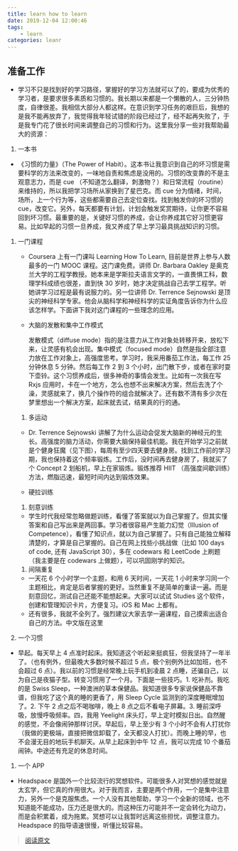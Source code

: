 ```yaml
---
title: learn how to learn
date: 2019-12-04 12:00:46
tags:
    - learn
categories: leanr
---
```


## 准备工作

- 学习不只是找到好的学习路径，掌握好的学习方法就可以了的，要成为优秀的学习者，是要求很多素质和习惯的。我长期以来都是一个懒散的人，三分钟热度，自律很差。我相信大部分人都这样。在意识到学习任务的艰巨后，我想的是我不能再放弃了，我觉得我年轻试错的阶段已经过了，经不起再失败了，于是我专门花了很长时间来调整自己的习惯和行为。这里我分享一些对我帮助最大的资源：
<!-- more -->
1. 一本书

- 《习惯的力量》（The Power of Habit）。这本书让我意识到自己的坏习惯是需要科学的方法来改变的，一味地自责和焦虑是没用的。习惯的改变靠的不是主观意志力，而是 cue （不知道怎么翻译，刺激物？）和日常流程（routine）来维持的，所以我把学习场所从家换到了星巴克。而 cue 分为情绪，时间，场所，上一个行为等，这些都需要自己去定位查找。找到触发你的坏习惯的 cue，改变它。另外，每天都要有计划，计划会触发奖赏期待，让你更不容易回到坏习惯。最重要的是，关键好习惯的养成，会让你养成其它好习惯更容易。比如早起的习惯一旦养成，我又养成了早上学习最具挑战知识的习惯。

1. 一门课程

   - Coursera 上有一门课叫 Learning How To Learn, 目前是世界上参与人数最多的一门 MOOC 课程。这门课免费。讲师 Dr. Barbara Oakley 是奥克兰大学的工程学教授。她本来是学斯拉夫语言文学的，一直畏惧工科，数理学科成绩也很差，直到快 30 岁时，她才决定挑战自己去学工程学。听她讲学习过程是最有说服力的。另一位讲师 Dr. Terrence Sejnowski 是顶尖的神经科学专家。他会从脑科学和神经科学的实证角度告诉你为什么应该怎样学。下面讲下我对这门课程的一些理念的应用。

   - 大脑的发散和集中工作模式

     发散模式（diffuse mode）指的是注意力从工作对象处转移开来，放松下来，让灵感有机会出现。集中模式（focused mode）自然是指全部注意力放在工作对象上，高强度思考。学习时，我采用番茄工作法，每工作 25 分钟休息 5 分钟。然后每工作 2 到 3 个小时，出门散下步，或者在家时耍下壶铃。这个习惯养成后，很多神奇的事情会发生。比如有一次我在写 Rxjs 应用时，卡在一个地方，怎么也想不出来解决方案，然后去洗了个澡，灵感就来了，换几个操作符的组合就解决了。还有数不清有多少次在梦里想出一个解决方案，起床就去试，结果真的行的通。

   1. 多运动

   - Dr. Terrence Sejnowski 讲解了为什么运动会促发大脑新的神经元的生长。高强度的脑力活动，你需要大脑保持最佳机能。我在开始学习之前就是个健身狂魔（见下图），每周有至少四天要去健身房。找到工作前的学习期，我也保持着这个频率锻炼。工作后，没时间再去健身房了，我就买了个 Concept 2 划船机，早上在家锻炼。锻炼推荐 HIIT （高强度间歇训练）方法，燃脂迅速，最短时间内达到锻炼效果。

   - 硬拉训练

   1. 刻意训练

   - 学生时代我经常忽略做题训练，看懂了答案就以为自己掌握了。但其实懂答案和自己写出来是两回事。学习者很容易产生能力幻觉（Illusion of Competence），看懂了知识点，就以为自己掌握了。只有自己能独立解释清楚的，才算是自己掌握的。自己在网上找些小挑战做（比如 100 days of code, 还有 JavaScript 30），多在 codewars 和 LeetCode 上刷题（我主要是在 codewars 上做题），可以巩固刚学的知识。

   1. 间隔重复

   - 一天花 6 个小时学一个主题，和用 6 天时间，一天花 1 小时来学习同一个主题相比，肯定是后者掌握的更好。当然重复不是简单的重读一遍。而是刻意回忆，测试自己还能不能想起来。大家可以试试 Studies 这个软件，创建和管理知识卡片，方便复习。iOS 和 Mac 上都有。
   - 还有很多，我就不全列了。强烈建议大家去学一遍课程，自己摸索出适合自己的方法。中文版在这里

1. 一个习惯

- 早起。每天早上 4 点准时起床。我知道这个听起来挺疯狂，但我坚持了一年半了。（也有例外，但最晚大多数时候不超过 5 点，极个别例外比如加班，也不会超过 6 点）。我以前的习惯是经常晚上玩手机到凌晨 2 点睡，还骗自己，以为自己是夜猫子型。转变习惯用了一个月。下面是一些技巧。1. 吃补剂。我吃的是 Swiss Sleep，一种澳洲的草本保健品。我知道很多专家说保健品不靠谱，但我吃了这个真的睡的更香了，用 Sleep Cycle 监测到的深度睡眠增加了。2. 下午 2 点之后不喝咖啡，晚上 8 点之后不看电子屏幕。3. 睡前深呼吸，放慢呼吸频率。四，我用 Yeelight 床头灯，早上定时模拟日出。自然醒的感觉，不会像闹钟那样讨厌。早起后，早上至少有 3 个小时不会有人打扰你（我做的更极端，直接把微信卸载了，全天都没人打扰）。而晚上睡的早，也不会漫无目的地玩手机聊天。从早上起床到中午 12 点，我可以完成 10 个番茄闹钟。中途还有充足的休息时间。

1. 一个 APP

- Headspace 是国外一个比较流行的冥想软件。可能很多人对冥想的感觉就是太玄学，但它真的作用很大。对于我而言，主要是两个作用，一个是集中注意力，另外一个是克服焦虑。一个人没有其他帮助，学习一个全新的领域，也不知道能不能成功，压力还是很大的。而这种压力可能并不一定会转化为动力，而是会积累着，成为拖累。冥想可以让我暂时远离这些担忧，调整注意力。Headspace 的指导语速很慢，听懂比较容易。

> [阅读原文](https://mp.weixin.qq.com/s?__biz=MzI1ODk2Mjk0Nw==&mid=2247483982&idx=1&sn=5eab85063aa82bc7da719cda3b4e148f&chksm=ea016122dd76e834e4b0949b515721facf6f930f063410cac893791c14d4bd975849c706479d&mpshare=1&scene=23&srcid=1010MOVWtij0gmPZPjuJW3Ra%23rd)
